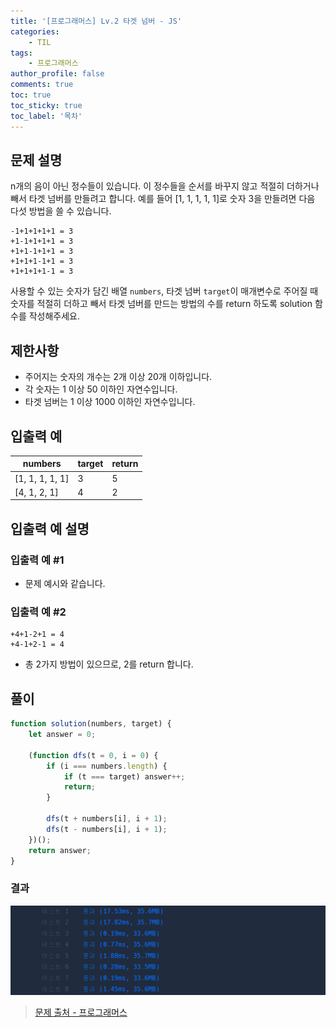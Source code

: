 ```yaml
---
title: '[프로그래머스] Lv.2 타겟 넘버 - JS'
categories:
    - TIL
tags:
    - 프로그래머스
author_profile: false
comments: true
toc: true
toc_sticky: true
toc_label: '목차'
---
```


## 문제 설명

n개의 음이 아닌 정수들이 있습니다. 이 정수들을 순서를 바꾸지 않고 적절히 더하거나 빼서 타겟 넘버를 만들려고 합니다. 예를 들어 [1, 1, 1, 1, 1]로 숫자 3을 만들려면 다음 다섯 방법을 쓸 수 있습니다.

```
-1+1+1+1+1 = 3
+1-1+1+1+1 = 3
+1+1-1+1+1 = 3
+1+1+1-1+1 = 3
+1+1+1+1-1 = 3
```

사용할 수 있는 숫자가 담긴 배열 `numbers`, 타겟 넘버 `target`이 매개변수로 주어질 때 숫자를 적절히 더하고 빼서 타겟 넘버를 만드는 방법의 수를 return 하도록 solution 함수를 작성해주세요.

## 제한사항

-   주어지는 숫자의 개수는 2개 이상 20개 이하입니다.
-   각 숫자는 1 이상 50 이하인 자연수입니다.
-   타겟 넘버는 1 이상 1000 이하인 자연수입니다.

## 입출력 예

| numbers         | target | return |
| --------------- | ------ | ------ |
| [1, 1, 1, 1, 1] | 3      | 5      |
| [4, 1, 2, 1]    | 4      | 2      |

## 입출력 예 설명

### 입출력 예 #1

-   문제 예시와 같습니다.

### 입출력 예 #2

```
+4+1-2+1 = 4
+4-1+2-1 = 4
```

-   총 2가지 방법이 있으므로, 2를 return 합니다.

## 풀이

```javascript
function solution(numbers, target) {
    let answer = 0;

    (function dfs(t = 0, i = 0) {
        if (i === numbers.length) {
            if (t === target) answer++;
            return;
        }

        dfs(t + numbers[i], i + 1);
        dfs(t - numbers[i], i + 1);
    })();
    return answer;
}
```

### 결과

![result1](/assets/images/2023/10/30/algorithm-108-result1.png)

> [문제 출처 - 프로그래머스](https://school.programmers.co.kr/learn/courses/30/lessons/43165)
